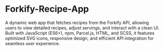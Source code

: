 # Forkify-Recipe-App
A dynamic web app that fetches recipes from the Forkify API, allowing users to view detailed recipes, adjust servings, and interact with a clean UI. Built with JavaScript (ES6+), npm, Parcel.js, HTML, and SCSS, it features optimized SVG icons, responsive design, and efficient API integration for seamless user experience.
